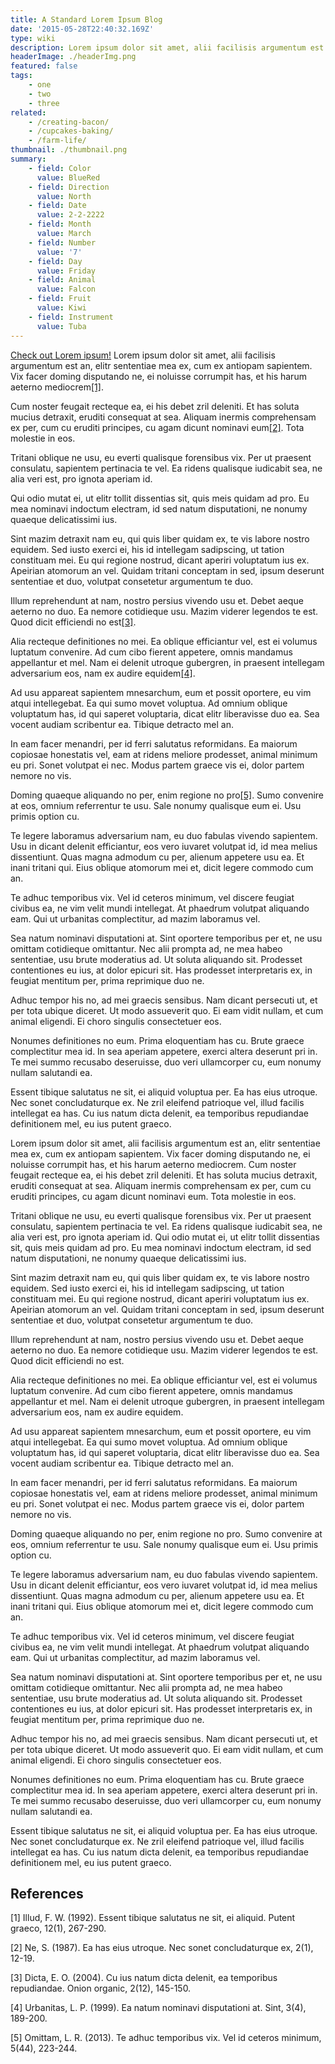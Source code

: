 ```yaml
---
title: A Standard Lorem Ipsum Blog
date: '2015-05-28T22:40:32.169Z'
type: wiki
description: Lorem ipsum dolor sit amet, alii facilisis argumentum est an, elitr sententiae mea ex, cum ex antiopam sapientem. Vix facer.
headerImage: ./headerImg.png
featured: false
tags:
    - one
    - two
    - three
related:
    - /creating-bacon/
    - /cupcakes-baking/
    - /farm-life/
thumbnail: ./thumbnail.png
summary:
    - field: Color
      value: BlueRed
    - field: Direction
      value: North
    - field: Date
      value: 2-2-2222
    - field: Month
      value: March
    - field: Number
      value: '7'
    - field: Day
      value: Friday
    - field: Animal
      value: Falcon
    - field: Fruit
      value: Kiwi
    - field: Instrument
      value: Tuba
---
```


[Check out Lorem ipsum!](https://generator.lorem-ipsum.info/https://generator.lorem-ipsum.info/) Lorem ipsum dolor sit amet, alii facilisis argumentum est an, elitr sententiae mea ex, cum ex antiopam sapientem. Vix facer doming disputando ne, ei noluisse corrumpit has, et his harum aeterno mediocrem[[1]](#1).

Cum noster feugait recteque ea, ei his debet zril deleniti. Et has soluta mucius detraxit, eruditi consequat at sea. Aliquam inermis comprehensam ex per, cum cu eruditi principes, cu agam dicunt nominavi eum[[2]](#2). Tota molestie in eos.

Tritani oblique ne usu, eu everti qualisque forensibus vix. Per ut praesent consulatu, sapientem pertinacia te vel. Ea ridens qualisque iudicabit sea, ne alia veri est, pro ignota aperiam id.

Qui odio mutat ei, ut elitr tollit dissentias sit, quis meis quidam ad pro. Eu mea nominavi indoctum electram, id sed natum disputationi, ne nonumy quaeque delicatissimi ius.

Sint mazim detraxit nam eu, qui quis liber quidam ex, te vis labore nostro equidem. Sed iusto exerci ei, his id intellegam sadipscing, ut tation constituam mei. Eu qui regione nostrud, dicant aperiri voluptatum ius ex. Apeirian atomorum an vel. Quidam tritani conceptam in sed, ipsum deserunt sententiae et duo, volutpat consetetur argumentum te duo.

Illum reprehendunt at nam, nostro persius vivendo usu et. Debet aeque aeterno no duo. Ea nemore cotidieque usu. Mazim viderer legendos te est. Quod dicit efficiendi no est[[3]](#3).

Alia recteque definitiones no mei. Ea oblique efficiantur vel, est ei volumus luptatum convenire. Ad cum cibo fierent appetere, omnis mandamus appellantur et mel. Nam ei delenit utroque gubergren, in praesent intellegam adversarium eos, nam ex audire equidem[[4]](#4).

Ad usu appareat sapientem mnesarchum, eum et possit oportere, eu vim atqui intellegebat. Ea qui sumo movet voluptua. Ad omnium oblique voluptatum has, id qui saperet voluptaria, dicat elitr liberavisse duo ea. Sea vocent audiam scribentur ea. Tibique detracto mel an.

In eam facer menandri, per id ferri salutatus reformidans. Ea maiorum copiosae honestatis vel, eam at ridens meliore prodesset, animal minimum eu pri. Sonet volutpat ei nec. Modus partem graece vis ei, dolor partem nemore no vis.

Doming quaeque aliquando no per, enim regione no pro[[5]](#5). Sumo convenire at eos, omnium referrentur te usu. Sale nonumy qualisque eum ei. Usu primis option cu.

Te legere laboramus adversarium nam, eu duo fabulas vivendo sapientem. Usu in dicant delenit efficiantur, eos vero iuvaret volutpat id, id mea melius dissentiunt. Quas magna admodum cu per, alienum appetere usu ea. Et inani tritani qui. Eius oblique atomorum mei et, dicit legere commodo cum an.

Te adhuc temporibus vix. Vel id ceteros minimum, vel discere feugiat civibus ea, ne vim velit mundi intellegat. At phaedrum volutpat aliquando eam. Qui ut urbanitas complectitur, ad mazim laboramus vel.

Sea natum nominavi disputationi at. Sint oportere temporibus per et, ne usu omittam cotidieque omittantur. Nec alii prompta ad, ne mea habeo sententiae, usu brute moderatius ad. Ut soluta aliquando sit. Prodesset contentiones eu ius, at dolor epicuri sit. Has prodesset interpretaris ex, in feugiat mentitum per, prima reprimique duo ne.

Adhuc tempor his no, ad mei graecis sensibus. Nam dicant persecuti ut, et per tota ubique diceret. Ut modo assueverit quo. Ei eam vidit nullam, et cum animal eligendi. Ei choro singulis consectetuer eos.

Nonumes definitiones no eum. Prima eloquentiam has cu. Brute graece complectitur mea id. In sea aperiam appetere, exerci altera deserunt pri in. Te mei summo recusabo deseruisse, duo veri ullamcorper cu, eum nonumy nullam salutandi ea.

Essent tibique salutatus ne sit, ei aliquid voluptua per. Ea has eius utroque. Nec sonet concludaturque ex. Ne zril eleifend patrioque vel, illud facilis intellegat ea has. Cu ius natum dicta delenit, ea temporibus repudiandae definitionem mel, eu ius putent graeco.

Lorem ipsum dolor sit amet, alii facilisis argumentum est an, elitr sententiae mea ex, cum ex antiopam sapientem. Vix facer doming disputando ne, ei noluisse corrumpit has, et his harum aeterno mediocrem. Cum noster feugait recteque ea, ei his debet zril deleniti. Et has soluta mucius detraxit, eruditi consequat at sea. Aliquam inermis comprehensam ex per, cum cu eruditi principes, cu agam dicunt nominavi eum. Tota molestie in eos.

Tritani oblique ne usu, eu everti qualisque forensibus vix. Per ut praesent consulatu, sapientem pertinacia te vel. Ea ridens qualisque iudicabit sea, ne alia veri est, pro ignota aperiam id. Qui odio mutat ei, ut elitr tollit dissentias sit, quis meis quidam ad pro. Eu mea nominavi indoctum electram, id sed natum disputationi, ne nonumy quaeque delicatissimi ius.

Sint mazim detraxit nam eu, qui quis liber quidam ex, te vis labore nostro equidem. Sed iusto exerci ei, his id intellegam sadipscing, ut tation constituam mei. Eu qui regione nostrud, dicant aperiri voluptatum ius ex. Apeirian atomorum an vel. Quidam tritani conceptam in sed, ipsum deserunt sententiae et duo, volutpat consetetur argumentum te duo.

Illum reprehendunt at nam, nostro persius vivendo usu et. Debet aeque aeterno no duo. Ea nemore cotidieque usu. Mazim viderer legendos te est. Quod dicit efficiendi no est.

Alia recteque definitiones no mei. Ea oblique efficiantur vel, est ei volumus luptatum convenire. Ad cum cibo fierent appetere, omnis mandamus appellantur et mel. Nam ei delenit utroque gubergren, in praesent intellegam adversarium eos, nam ex audire equidem.

Ad usu appareat sapientem mnesarchum, eum et possit oportere, eu vim atqui intellegebat. Ea qui sumo movet voluptua. Ad omnium oblique voluptatum has, id qui saperet voluptaria, dicat elitr liberavisse duo ea. Sea vocent audiam scribentur ea. Tibique detracto mel an.

In eam facer menandri, per id ferri salutatus reformidans. Ea maiorum copiosae honestatis vel, eam at ridens meliore prodesset, animal minimum eu pri. Sonet volutpat ei nec. Modus partem graece vis ei, dolor partem nemore no vis.

Doming quaeque aliquando no per, enim regione no pro. Sumo convenire at eos, omnium referrentur te usu. Sale nonumy qualisque eum ei. Usu primis option cu.

Te legere laboramus adversarium nam, eu duo fabulas vivendo sapientem. Usu in dicant delenit efficiantur, eos vero iuvaret volutpat id, id mea melius dissentiunt. Quas magna admodum cu per, alienum appetere usu ea. Et inani tritani qui. Eius oblique atomorum mei et, dicit legere commodo cum an.

Te adhuc temporibus vix. Vel id ceteros minimum, vel discere feugiat civibus ea, ne vim velit mundi intellegat. At phaedrum volutpat aliquando eam. Qui ut urbanitas complectitur, ad mazim laboramus vel.

Sea natum nominavi disputationi at. Sint oportere temporibus per et, ne usu omittam cotidieque omittantur. Nec alii prompta ad, ne mea habeo sententiae, usu brute moderatius ad. Ut soluta aliquando sit. Prodesset contentiones eu ius, at dolor epicuri sit. Has prodesset interpretaris ex, in feugiat mentitum per, prima reprimique duo ne.

Adhuc tempor his no, ad mei graecis sensibus. Nam dicant persecuti ut, et per tota ubique diceret. Ut modo assueverit quo. Ei eam vidit nullam, et cum animal eligendi. Ei choro singulis consectetuer eos.

Nonumes definitiones no eum. Prima eloquentiam has cu. Brute graece complectitur mea id. In sea aperiam appetere, exerci altera deserunt pri in. Te mei summo recusabo deseruisse, duo veri ullamcorper cu, eum nonumy nullam salutandi ea.

Essent tibique salutatus ne sit, ei aliquid voluptua per. Ea has eius utroque. Nec sonet concludaturque ex. Ne zril eleifend patrioque vel, illud facilis intellegat ea has. Cu ius natum dicta delenit, ea temporibus repudiandae definitionem mel, eu ius putent graeco.

## References

<a id="1">[1]</a>
Illud, F. W. (1992).
Essent tibique salutatus ne sit, ei aliquid.
Putent graeco, 12(1), 267-290.

<a id="2">[2]</a>
Ne, S. (1987).
Ea has eius utroque. Nec sonet concludaturque ex, 2(1), 12-19.

<a id="3">[3]</a>
Dicta, E. O. (2004).
Cu ius natum dicta delenit, ea temporibus repudiandae.
Onion organic, 2(12), 145-150.

<a id="4">[4]</a>
Urbanitas, L. P. (1999).
Ea natum nominavi disputationi at. Sint, 3(4), 189-200.

<a id="5">[5]</a>
Omittam, L. R. (2013).
Te adhuc temporibus vix. Vel id ceteros minimum, 5(44), 223-244.
